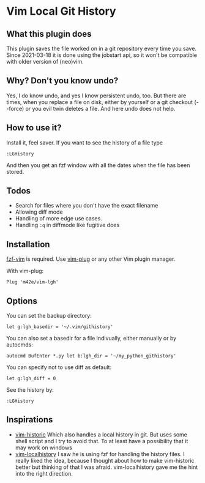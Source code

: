 # Vim Local Git History

## What this plugin does

This plugin saves the file worked on in a git repository every time you save.
Since 2021-03-18 it is done using the jobstart api, so it won't be compatible with older version of (neo)vim.

## Why? Don't you know undo?

Yes, I do know undo, and yes I know persistent undo, too. But there are times, when you replace a file on disk, either by yourself or a git checkout (--force) or you evil twin deletes a file. And here undo does not help.

## How to use it?

Install it, feel saver. If you want to see the history of a file type

```
:LGHistory
```

And then you get an fzf window with all the dates when the file has been stored.

## Todos

- Search for files where you don't have the exact filename
- Allowing diff mode
- Handling of more edge use cases.
- Handling `:q` in diffmode like fugitive does

## Installation                                         

[fzf-vim](https://github.com/junegunn/fzf.vim) is required.
Use [vim-plug](https://github.com/junegunn/vim-plug) or any other Vim plugin manager.

With vim-plug:

```
Plug 'm42e/vim-lgh'
```

## Options

You can set the backup directory:

```
let g:lgh_basedir = '~/.vim/githistory'
```

You can also set a basedir for a file indivually, either manually or by 
autocmds:

```
autocmd BufEnter *.py let b:lgh_dir = '~/my_python_githistory'
```

You can specify not to use diff as default:

```
let g:lgh_diff = 0
```

See the history by:

```
:LGHistory
```


## Inspirations

- [vim-historic](https://github.com/serby/vim-historic) Which also handles a local history in git. But uses some shell script and I try to avoid that. To at least have a possibility that it may work on windows
- [vim-localhistory](https://github.com/mg979/vim-localhistory) I saw he is using fzf for handling the history files. I really liked the idea, because I thought about how to make vim-historic better but thinking of that I was afraid. vim-localhistory gave me the hint into the right direction.


